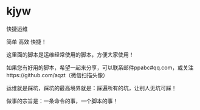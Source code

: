 kjyw
===========

快捷运维

简单 高效 快捷！

这里面的脚本是运维经常使用的脚本，方便大家使用！

如果您有好用的脚本，希望一起来分享，可以联系邮件ppabc#qq.com，或关注https://github.com/aqzt（微信扫描头像）

运维就是踩坑，踩坑的最高境界就是：踩遍所有的坑，让别人无坑可踩！

做事的宗旨是：一条命令的事，一个脚本的事！

